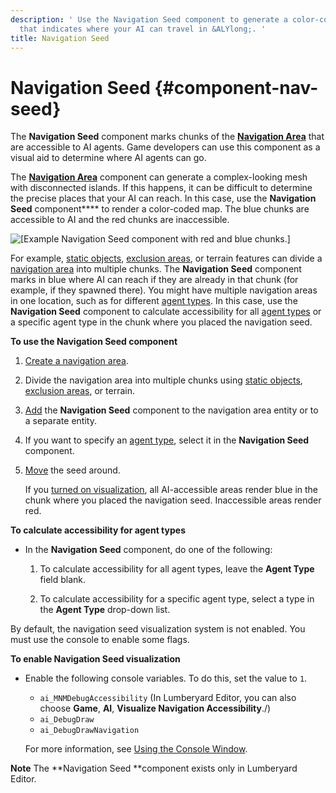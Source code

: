 ```yaml
---
description: ' Use the Navigation Seed component to generate a color-coded markup
  that indicates where your AI can travel in &ALYlong;. '
title: Navigation Seed
---
```

# Navigation Seed {#component-nav-seed}

The **Navigation Seed** component marks chunks of the [**Navigation Area**](/docs/userguide/components/nav-area.md) that are accessible to AI agents\. Game developers can use this component as a visual aid to determine where AI agents can go\.

The **[Navigation Area](/docs/userguide/components/nav-area.md)** component can generate a complex\-looking mesh with disconnected islands\. If this happens, it can be difficult to determine the precise places that your AI can reach\. In this case, use the **Navigation Seed** component**** to render a color\-coded map\. The blue chunks are accessible to AI and the red chunks are inaccessible\.

![\[Example Navigation Seed component with red and blue chunks.\]](/images/userguide/component/component-navigation-mesh-seed-enabled.png)

For example, [static objects](/docs/userguide/components/nav-area#component-nav-area-static-entities), [exclusion areas](/docs/userguide/components/nav-area#component-nav-area-exclusion), or terrain features can divide a [navigation area](/docs/userguide/components/nav-area.md) into multiple chunks\. The **Navigation Seed** component marks in blue where AI can reach if they are already in that chunk \(for example, if they spawned there\)\. You might have multiple navigation areas in one location, such as for different [agent types](/docs/userguide/components/navigation#component-navigation-properties)\. In this case, use the **Navigation Seed** component to calculate accessibility for all [agent types](/docs/userguide/components/nav-area#component-nav-area-properties-agent-types) or a specific agent type in the chunk where you placed the navigation seed\.

**To use the Navigation Seed component**

1. [Create a navigation area](/docs/userguide/components/nav-area.md)\.

1. Divide the navigation area into multiple chunks using [static objects](/docs/userguide/components/nav-area#component-nav-area-static-entities), [exclusion areas](/docs/userguide/components/nav-area#component-nav-area-exclusion), or terrain\.

1. [Add](/docs/userguide/components/working-adding.md) the **Navigation Seed** component to the navigation area entity or to a separate entity\.

2. If you want to specify an [agent type](/docs/userguide/components/navigation#component-navigation-properties), select it in the **Navigation Seed** component\.

3. [Move](/docs/userguide/editor/toolbars#lumberyard-editor-toolbars-editmode) the seed around\.

   If you [turned on visualization](/docs/userguide/components/nav-area#render-navigation-mesh), all AI\-accessible areas render blue in the chunk where you placed the navigation seed\. Inaccessible areas render red\.

**To calculate accessibility for agent types**
+ In the **Navigation Seed** component, do one of the following:

  1. To calculate accessibility for all agent types, leave the **Agent Type** field blank\.

  1. To calculate accessibility for a specific agent type, select a type in the **Agent Type** drop\-down list\.

By default, the navigation seed visualization system is not enabled\. You must use the console to enable some flags\.

**To enable Navigation Seed visualization**
+ Enable the following console variables\. To do this, set the value to `1`\.
  + `ai_MNMDebugAccessibility` \(In Lumberyard Editor, you can also choose **Game**, **AI**, **Visualize Navigation Accessibility**\./\)
  + `ai_DebugDraw`
  + `ai_DebugDrawNavigation`

  For more information, see [Using the Console Window](/docs/userguide/console-intro.md)\.

**Note**
The **Navigation Seed **component exists only in Lumberyard Editor\.